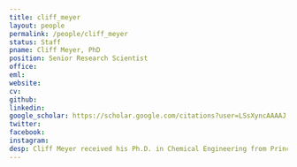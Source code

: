 ```yaml
---
title: cliff_meyer
layout: people
permalink: /people/cliff_meyer
status: Staff
pname: Cliff Meyer, PhD
position: Senior Research Scientist
office: 
eml: 
website:
cv: 
github:
linkedin:
google_scholar: https://scholar.google.com/citations?user=LSsXyncAAAAJ
twitter: 
facebook: 
instagram:
desp: Cliff Meyer received his Ph.D. in Chemical Engineering from Princeton University in 2003. He is a computational biologist with expertise in algorithm development, genomic data integration, cancer gene regulation, epigenetics and nuclear receptor biology. His work includes methodological research projects, collaborative research with experimental biologists, and the broad dissemination of research findings through review articles and software. He has contributed to the development of several widely used algorithms for ChIP-chip, ChIP-seq, MNase-seq, DNase-seq, DNA methylation and CRISPR screen data analysis. Through integrating genome-wide transcription factor binding, chromatin dynamics, and gene expression profiles, he has studied the specificity and function of transcription factors, and chromatin regulators, and has experience in large-scale genomic data integration.
---
```

